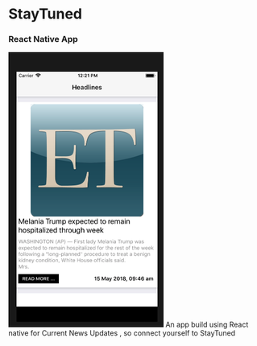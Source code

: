 # StayTuned
### React Native App

![alt tag](./assets/Headlines.png)
An app build using React native for Current News Updates ,
so connect yourself to StayTuned


```npm install
```

```react-native run-ios (for iOS)
```

```react-native run-android (for android)
```
